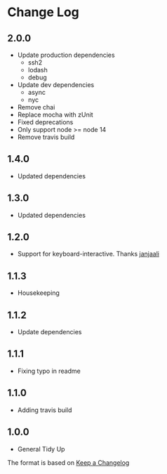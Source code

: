 # Change Log

## 2.0.0

- Update production dependencies
  - ssh2
  - lodash
  - debug
- Update dev dependencies
  - async
  - nyc
- Remove chai
- Replace mocha with zUnit
- Fixed deprecations
- Only support node >= node 14
- Remove travis build

## 1.4.0

- Updated dependencies

## 1.3.0

- Updated dependencies

## 1.2.0

- Support for keyboard-interactive. Thanks [janjaali](https://github.com/janjaali)

## 1.1.3

- Housekeeping

## 1.1.2

- Update dependencies

## 1.1.1

- Fixing typo in readme

## 1.1.0

- Adding travis build

## 1.0.0

- General Tidy Up

The format is based on [Keep a Changelog](http://keepachangelog.com/)
